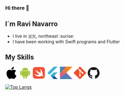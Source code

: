 ### Hi there 👋
## I´m Ravi Navarro
- I live in :brazil:, northeast :surise:
- I have been working with Swift programs and Flutter 
## My Skills
<img src="https://raw.githubusercontent.com/devicons/devicon/master/icons/apple/apple-original.svg" alt="appleDeveloper" width="40" height="40" style="max-width:100%;"></img>
<img src="https://raw.githubusercontent.com/devicons/devicon/master/icons/android/android-original.svg" alt="androidDeveloper" width="40" height="40" style="max-width:100%;"></img>
<img src="https://raw.githubusercontent.com/devicons/devicon/master/icons/swift/swift-original.svg" alt="swift" width="40" height="40" style="max-width:100%;"></img>
<img src="https://raw.githubusercontent.com/devicons/devicon/master/icons/flutter/flutter-original.svg" alt="flutter" width="40" height="40" style="max-width:100%;"></img>
<img src="https://raw.githubusercontent.com/devicons/devicon/master/icons/kotlin/kotlin-original.svg" alt="kotlin" width="40" height="40" style="max-width:100%;"></img>
<img src="https://raw.githubusercontent.com/devicons/devicon/master/icons/git/git-original.svg" alt="git" width="40" height="40" style="max-width:100%;"></img>
<img src="https://raw.githubusercontent.com/devicons/devicon/master/icons/github/github-original.svg" alt="gitHub" width="40" height="40" style="max-width:100%;"></img>




[![Top Langs](https://github-readme-stats.vercel.app/api/top-langs/?username=ravi2612)](https://github.com/ravi2612/github-readme-stats)
<!--
**ravi2612/ravi2612** is a ✨ _special_ ✨ repository because its `README.md` (this file) appears on your GitHub profile.

Here are some ideas to get you started:

- 🔭 I’m currently working on ...
- 🌱 I’m currently learning ...
- 👯 I’m looking to collaborate on ...
- 🤔 I’m looking for help with ...
- 💬 Ask me about ...
- 📫 How to reach me: ...
- 😄 Pronouns: ...
- ⚡ Fun fact: ...
-->
